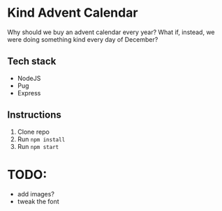 # Kind Advent Calendar

Why should we buy an advent calendar every year? What if, instead, we were doing something kind every day of December?

## Tech stack

- NodeJS
- Pug
- Express

## Instructions

1. Clone repo
2. Run `npm install`
3. Run `npm start`

# TODO:

- add images?
- tweak the font
